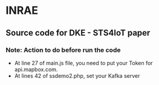 # INRAE
## Source code for DKE - STS4IoT paper
### Note: Action to do before run the code
* At line 27 of main.js file, you need to put your Token for api.mapbox.com.
* At lines 42 of ssdemo2.php, set your Kafka server
